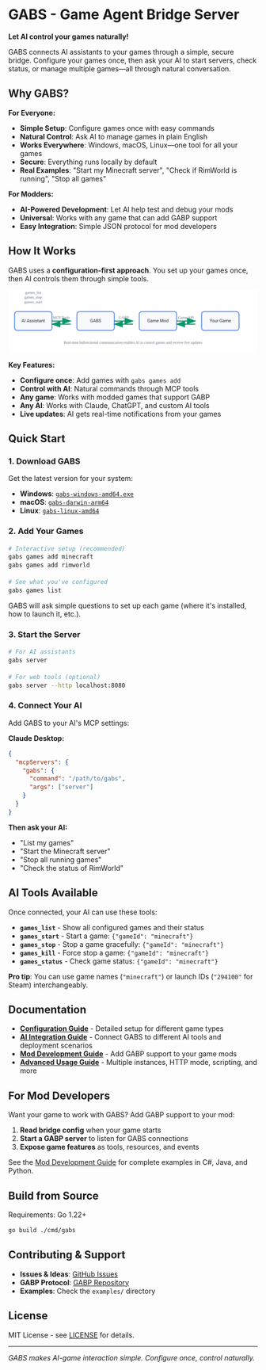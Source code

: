 # GABS - Game Agent Bridge Server

**Let AI control your games naturally!**

GABS connects AI assistants to your games through a simple, secure bridge. Configure your games once, then ask your AI to start servers, check status, or manage multiple games—all through natural conversation.

## Why GABS?

**For Everyone:**
- **Simple Setup**: Configure games once with easy commands
- **Natural Control**: Ask AI to manage games in plain English
- **Works Everywhere**: Windows, macOS, Linux—one tool for all your games
- **Secure**: Everything runs locally by default
- **Real Examples**: "Start my Minecraft server", "Check if RimWorld is running", "Stop all games"

**For Modders:**
- **AI-Powered Development**: Let AI help test and debug your mods
- **Universal**: Works with any game that can add GABP support
- **Easy Integration**: Simple JSON protocol for mod developers

## How It Works

GABS uses a **configuration-first approach**. You set up your games once, then AI controls them through simple tools.

![GABS Architecture](docs/architecture-flow.svg)

**Key Features:**
- **Configure once**: Add games with `gabs games add`
- **Control with AI**: Natural commands through MCP tools
- **Any game**: Works with modded games that support GABP
- **Any AI**: Works with Claude, ChatGPT, and custom AI tools
- **Live updates**: AI gets real-time notifications from your games

## Quick Start

### 1. Download GABS

Get the latest version for your system:
- **Windows**: [`gabs-windows-amd64.exe`](../../releases/latest)
- **macOS**: [`gabs-darwin-arm64`](../../releases/latest) 
- **Linux**: [`gabs-linux-amd64`](../../releases/latest)

### 2. Add Your Games

```bash
# Interactive setup (recommended)
gabs games add minecraft
gabs games add rimworld

# See what you've configured
gabs games list
```

GABS will ask simple questions to set up each game (where it's installed, how to launch it, etc.).

### 3. Start the Server

```bash
# For AI assistants
gabs server

# For web tools (optional)
gabs server --http localhost:8080
```

### 4. Connect Your AI

Add GABS to your AI's MCP settings:

**Claude Desktop:**
```json
{
  "mcpServers": {
    "gabs": {
      "command": "/path/to/gabs",
      "args": ["server"]
    }
  }
}
```

**Then ask your AI:**
- "List my games"
- "Start the Minecraft server"
- "Stop all running games"
- "Check the status of RimWorld"

## AI Tools Available

Once connected, your AI can use these tools:

- **`games_list`** - Show all configured games and their status
- **`games_start`** - Start a game: `{"gameId": "minecraft"}`
- **`games_stop`** - Stop a game gracefully: `{"gameId": "minecraft"}`  
- **`games_kill`** - Force stop a game: `{"gameId": "minecraft"}`
- **`games_status`** - Check game status: `{"gameId": "minecraft"}`

**Pro tip**: You can use game names (`"minecraft"`) or launch IDs (`"294100"` for Steam) interchangeably.

## Documentation

- **[Configuration Guide](CONFIGURATION.md)** - Detailed setup for different game types
- **[AI Integration Guide](INTEGRATION.md)** - Connect GABS to different AI tools and deployment scenarios  
- **[Mod Development Guide](MOD_DEVELOPMENT.md)** - Add GABP support to your game mods
- **[Advanced Usage Guide](ADVANCED_USAGE.md)** - Multiple instances, HTTP mode, scripting, and more

## For Mod Developers

Want your game to work with GABS? Add GABP support to your mod:

1. **Read bridge config** when your game starts
2. **Start a GABP server** to listen for GABS connections  
3. **Expose game features** as tools, resources, and events

See the [Mod Development Guide](MOD_DEVELOPMENT.md) for complete examples in C#, Java, and Python.

## Build from Source

Requirements: Go 1.22+

```bash
go build ./cmd/gabs
```

## Contributing & Support

- **Issues & Ideas**: [GitHub Issues](../../issues)
- **GABP Protocol**: [GABP Repository](https://github.com/pardeike/GABP)
- **Examples**: Check the `examples/` directory

## License

MIT License - see [LICENSE](LICENSE) for details.

---

*GABS makes AI-game interaction simple. Configure once, control naturally.*
